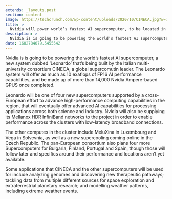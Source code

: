 ```yaml
--- 
extends: _layouts.post 
section: content 
image: https://techcrunch.com/wp-content/uploads/2020/10/CINECA.jpg?w=711 
title: > 
  Nvidia will power world’s fastest AI supercomputer, to be located in Europe – TechCrunch 
description: > 
  Nvidia is is going to be powering the world’s fastest AI supercomputer, a new system dubbed ‘Leonardo’ that’s being built by the Italian multi-university consortium CINECA, a global supercomutin leader.The Leonardo system will offer as much as 10 exaflops of FP16 AI performance capabilities, and be made up of more than 14,000 Nvidia Ampere-based GPUS once completed.Leonardo will be one of four new supercomputers supported by a cross-European effort to advance high-performance computing capabilities in the region, that will eventually offer advanced AI capabilities for processing applications across both science and industry.Nvidia will also be supplying its Mellanox HDR InfiniBand networks to the project in order to enable performance across the clusters with low-latency broadband connections.The other computes in the cluster include MeluXina in Luxembourg and Vega in Solvevnia, as well as a new supercooling coming online in the Czech Republic. 
date: 1602784079.5455542 
--- 
```

Nvidia is is going to be powering the world’s fastest AI supercomputer, a new system dubbed ‘Leonardo’ that’s being built by the Italian multi-university consortium CINECA, a global supercomutin leader. The Leonardo system will offer as much as 10 exaflops of FP16 AI performance capabilities, and be made up of more than 14,000 Nvidia Ampere-based GPUS once completed.

Leonardo will be one of four new supercomputers supported by a cross-European effort to advance high-performance computing capabilities in the region, that will eventually offer advanced AI capabilities for processing applications across both science and industry. Nvidia will also be supplying its Mellanox HDR InfiniBand networks to the project in order to enable performance across the clusters with low-latency broadband connections.

The other computes in the cluster include MeluXina in Luxembourg and Vega in Solvevnia, as well as a new supercooling coming online in the Czech Republic. The pan-European consortium also plans four more Supercomputers for Bulgaria, Finland, Portugal and Spain, though those will follow later and specifics around their performance and locations aren’t yet available.

Some applications that CINECA and the other supercomputers will be used for include analyzing genomes and discovering new therapeutic pathways; tackling data from multiple different sources for space exploration and extraterrestrial planetary research; and modelling weather patterns, including extreme weather events.